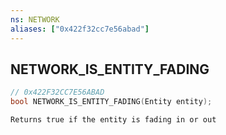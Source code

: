 ```yaml
---
ns: NETWORK
aliases: ["0x422f32cc7e56abad"]
---
```

## NETWORK_IS_ENTITY_FADING

```c
// 0x422F32CC7E56ABAD
bool NETWORK_IS_ENTITY_FADING(Entity entity);
```

```
Returns true if the entity is fading in or out
```
